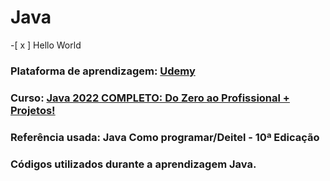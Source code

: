 # Java

-[ x ] Hello World

### Plataforma de aprendizagem: [Udemy](https://www.udemy.com/) 
### Curso: [Java 2022 COMPLETO: Do Zero ao Profissional + Projetos!](https://www.udemy.com/course/fundamentos-de-programacao-com-java)

### Referência usada: Java Como programar/Deitel - 10ª Edicação

### Códigos utilizados durante a aprendizagem Java.
